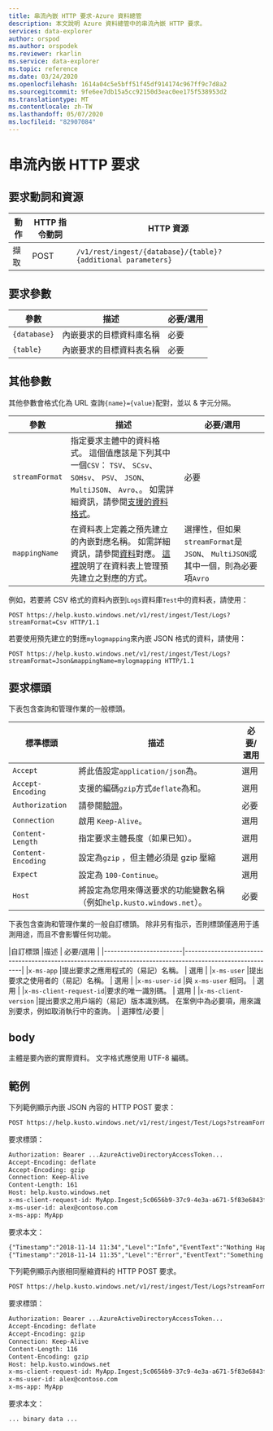 ```yaml
---
title: 串流內嵌 HTTP 要求-Azure 資料總管
description: 本文說明 Azure 資料總管中的串流內嵌 HTTP 要求。
services: data-explorer
author: orspod
ms.author: orspodek
ms.reviewer: rkarlin
ms.service: data-explorer
ms.topic: reference
ms.date: 03/24/2020
ms.openlocfilehash: 1614a04c5e5bff51f45df914174c967ff9c7d8a2
ms.sourcegitcommit: 9fe6ee7db15a5cc92150d3eac0ee175f538953d2
ms.translationtype: MT
ms.contentlocale: zh-TW
ms.lasthandoff: 05/07/2020
ms.locfileid: "82907084"
---
```

# <a name="streaming-ingestion-http-request"></a>串流內嵌 HTTP 要求

## <a name="request-verb-and-resource"></a>要求動詞和資源

|動作    |HTTP 指令動詞|HTTP 資源                                               |
|----------|---------|------------------------------------------------------------|
|擷取    |POST     |`/v1/rest/ingest/{database}/{table}?{additional parameters}`|

## <a name="request-parameters"></a>要求參數

| 參數    | 描述                                                                 | 必要/選用 |
|--------------|-----------------------------------------------------------------------------|-------------------|
| `{database}` |   內嵌要求的目標資料庫名稱                     |  必要         |
| `{table}`    |   內嵌要求的目標資料表名稱                        |  必要         |

## <a name="additional-parameters"></a>其他參數

其他參數會格式化為 URL 查詢`{name}={value}`配對，並以 & 字元分隔。

| 參數    | 描述                                                                          | 必要/選用   |
|--------------|--------------------------------------------------------------------------------------|---------------------|
|`streamFormat`| 指定要求主體中的資料格式。 這個值應該是下列其中一個`CSV`： `TSV`、 `SCsv`、 `SOHsv`、 `PSV`、 `JSON`、 `MultiJSON`、 `Avro`、。 如需詳細資訊，請參閱[支援的資料格式](https://docs.microsoft.com/azure/data-explorer/ingestion-supported-formats)。| 必要 |
|`mappingName` | 在資料表上定義之預先建立的內嵌對應名稱。 如需詳細資訊，請參閱[資料](../../management/mappings.md)對應。 [這裡](../../management/create-ingestion-mapping-command.md)說明了在資料表上管理預先建立之對應的方式。| 選擇性，但如果`streamFormat`是`JSON`、 `MultiJSON`或其中一個，則為必要項`Avro`|  |
              
例如，若要將 CSV 格式的資料內嵌到`Logs`資料庫`Test`中的資料表，請使用：

```
POST https://help.kusto.windows.net/v1/rest/ingest/Test/Logs?streamFormat=Csv HTTP/1.1
```

若要使用預先建立的對應`mylogmapping`來內嵌 JSON 格式的資料，請使用：

```
POST https://help.kusto.windows.net/v1/rest/ingest/Test/Logs?streamFormat=Json&mappingName=mylogmapping HTTP/1.1
```

## <a name="request-headers"></a>要求標頭

下表包含查詢和管理作業的一般標頭。

|標準標頭   | 描述                                                                               | 必要/選用 | 
|------------------|-------------------------------------------------------------------------------------------|-------------------|
|`Accept`          | 將此值設定`application/json`為。                                                     | 選用          |
|`Accept-Encoding` | 支援的編碼`gzip`方式`deflate`為和。                                             | 選用          | 
|`Authorization`   | 請參閱[驗證](./authentication.md)。                                                | 必要          |
|`Connection`      | 啟用 `Keep-Alive`。                                                                      | 選用          |
|`Content-Length`  | 指定要求主體長度（如果已知）。                                              | 選用          |
|`Content-Encoding`| 設定為`gzip` ，但主體必須是 gzip 壓縮                                        | 選用          |
|`Expect`          | 設定為 `100-Continue`。                                                                    | 選用          |
|`Host`            | 將設定為您用來傳送要求的功能變數名稱（例如`help.kusto.windows.net`）。 | 必要          |

下表包含查詢和管理作業的一般自訂標頭。 除非另有指示，否則標頭僅適用于遙測用途，而且不會影響任何功能。

|自訂標頭           |描述                                                                           | 必要/選用 |
|------------------------|----------------------------------------------------------------------------------------------------------|
|`x-ms-app`              |提出要求之應用程式的（易記）名稱。                            | 選用          |
|`x-ms-user`             |提出要求之使用者的（易記）名稱。                                   | 選用          |
|`x-ms-user-id`          |與 `x-ms-user` 相同。                                                                  | 選用          |
|`x-ms-client-request-id`|要求的唯一識別碼。                                                  | 選用          |
|`x-ms-client-version`   |提出要求之用戶端的（易記）版本識別碼。 在案例中為必要項，用來識別要求，例如取消執行中的查詢。                                                        | 選擇性/必要  |

## <a name="body"></a>body

主體是要內嵌的實際資料。 文字格式應使用 UTF-8 編碼。

## <a name="examples"></a>範例

下列範例顯示內嵌 JSON 內容的 HTTP POST 要求：

```txt
POST https://help.kusto.windows.net/v1/rest/ingest/Test/Logs?streamFormat=Json&mappingName=mylogmapping HTTP/1.1
```

要求標頭：

```txt
Authorization: Bearer ...AzureActiveDirectoryAccessToken...
Accept-Encoding: deflate
Accept-Encoding: gzip
Connection: Keep-Alive
Content-Length: 161
Host: help.kusto.windows.net
x-ms-client-request-id: MyApp.Ingest;5c0656b9-37c9-4e3a-a671-5f83e6843fce
x-ms-user-id: alex@contoso.com
x-ms-app: MyApp
```

要求本文：

```txt
{"Timestamp":"2018-11-14 11:34","Level":"Info","EventText":"Nothing Happened"}
{"Timestamp":"2018-11-14 11:35","Level":"Error","EventText":"Something Happened"}
```

下列範例顯示內嵌相同壓縮資料的 HTTP POST 要求。

```txt
POST https://help.kusto.windows.net/v1/rest/ingest/Test/Logs?streamFormat=Json&mappingName=mylogmapping HTTP/1.1
```

要求標頭：

```txt
Authorization: Bearer ...AzureActiveDirectoryAccessToken...
Accept-Encoding: deflate
Accept-Encoding: gzip
Connection: Keep-Alive
Content-Length: 116
Content-Encoding: gzip
Host: help.kusto.windows.net
x-ms-client-request-id: MyApp.Ingest;5c0656b9-37c9-4e3a-a671-5f83e6843fce
x-ms-user-id: alex@contoso.com
x-ms-app: MyApp
```

要求本文：

```
... binary data ...
```
